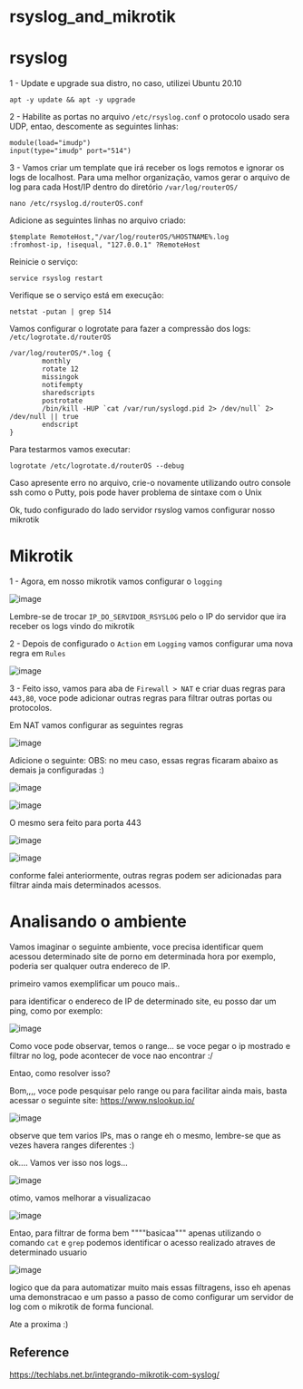 # rsyslog_and_mikrotik

# rsyslog

1 - Update e upgrade sua distro, no caso, utilizei Ubuntu 20.10

`apt -y update && apt -y upgrade`

2 - Habilite as portas no arquivo `/etc/rsyslog.conf` o protocolo usado sera UDP, entao, descomente as seguintes linhas: 

```
module(load="imudp")
input(type="imudp" port="514")
```

3 - Vamos criar um template que irá receber os logs remotos e ignorar os logs de localhost. Para uma melhor organização, vamos gerar o arquivo de log para cada Host/IP dentro do diretório `/var/log/routerOS/`

`nano /etc/rsyslog.d/routerOS.conf`

Adicione as seguintes linhas no arquivo criado:

```
$template RemoteHost,"/var/log/routerOS/%HOSTNAME%.log
:fromhost-ip, !isequal, "127.0.0.1" ?RemoteHost
```

Reinicie o serviço: 

`service rsyslog restart`

Verifique se o serviço está em execução:

`netstat -putan | grep 514`

Vamos configurar o logrotate para fazer a compressão dos logs: `/etc/logrotate.d/routerOS`

```
/var/log/routerOS/*.log {
        monthly
        rotate 12
        missingok
        notifempty
        sharedscripts
        postrotate
        /bin/kill -HUP `cat /var/run/syslogd.pid 2> /dev/null` 2> /dev/null || true
        endscript
}
```

Para testarmos vamos executar: 

`logrotate /etc/logrotate.d/routerOS --debug`

Caso apresente erro no arquivo, crie-o novamente utilizando outro console ssh como o Putty, pois pode haver problema de sintaxe com o Unix

Ok, tudo configurado do lado servidor rsyslog vamos configurar nosso mikrotik

# Mikrotik

1 - Agora, em nosso mikrotik vamos configurar o `logging`

![image](https://user-images.githubusercontent.com/37910997/151671058-de304ef1-44e9-43bd-ab0b-ca890fbbe3b2.png)

Lembre-se de trocar `IP_DO_SERVIDOR_RSYSLOG` pelo o IP do servidor que ira receber os logs vindo do mikrotik

2 - Depois de configurado o `Action` em `Logging` vamos configurar uma nova regra em `Rules`

![image](https://user-images.githubusercontent.com/37910997/151671168-f5dfc0bf-2f09-4ec5-8ba3-8056eba46c48.png)

3 - Feito isso, vamos para aba de `Firewall > NAT` e criar duas regras para `443,80`, voce pode adicionar outras regras para filtrar outras portas ou protocolos.

Em NAT vamos configurar as seguintes regras

![image](https://user-images.githubusercontent.com/37910997/151671281-a4ebbab8-faec-40ca-ba99-6c9cea77e3b6.png)

Adicione o seguinte: OBS: no meu caso, essas regras ficaram abaixo as demais ja configuradas :)

![image](https://user-images.githubusercontent.com/37910997/151671328-9c1b441b-81d9-475d-9650-f537cdf27b57.png)

![image](https://user-images.githubusercontent.com/37910997/151671337-86eb8017-0bf5-43c3-b438-44d92dedbd2b.png)

O mesmo sera feito para porta 443 

![image](https://user-images.githubusercontent.com/37910997/151671411-e449106b-1306-4632-8b2b-9e787e915441.png)

![image](https://user-images.githubusercontent.com/37910997/151671425-080fa12d-bda2-4bcd-bd72-74b80adec94c.png)

conforme falei anteriormente, outras regras podem ser adicionadas para filtrar ainda mais determinados acessos.

# Analisando o ambiente

Vamos imaginar o seguinte ambiente, voce precisa identificar quem acessou determinado site de porno em determinada hora por exemplo, poderia ser qualquer outra endereco de IP.

primeiro vamos exemplificar um pouco mais..

para identificar o endereco de IP de determinado site, eu posso dar um ping, como por exemplo:

![image](https://user-images.githubusercontent.com/37910997/151671946-142f0f88-e053-4e1a-9470-d27c53e81965.png)

Como voce pode observar, temos o range... se voce pegar o ip mostrado e filtrar no log, pode acontecer de voce nao encontrar :/

Entao, como resolver isso?

Bom,,,, voce pode pesquisar pelo range ou para facilitar ainda mais, basta acessar o seguinte site: https://www.nslookup.io/

![image](https://user-images.githubusercontent.com/37910997/151672007-8d92fd5a-26b7-4413-806a-777466881e6e.png)

observe que tem varios IPs, mas o range eh o mesmo, lembre-se que as vezes havera ranges diferentes :)

ok.... Vamos ver isso nos logs...

![image](https://user-images.githubusercontent.com/37910997/151672045-132b119c-ce2b-4dd8-8036-e7e1051b38b8.png)

otimo, vamos melhorar a visualizacao 

![image](https://user-images.githubusercontent.com/37910997/151672087-ecfebd9a-3763-4702-90d2-0b969eb9d941.png)
 
Entao, para filtrar de forma bem """"basicaa""" apenas utilizando o comando `cat` e `grep` podemos identificar o acesso realizado atraves de determinado usuario

![image](https://user-images.githubusercontent.com/37910997/151672142-fd457817-2203-4605-9396-e11351c23205.png)

logico que da para automatizar muito mais essas filtragens, isso eh apenas uma demonstracao e um passo a passo de como configurar um servidor de log com o mikrotik de forma funcional.


Ate a proxima :)


## Reference

https://techlabs.net.br/integrando-mikrotik-com-syslog/
